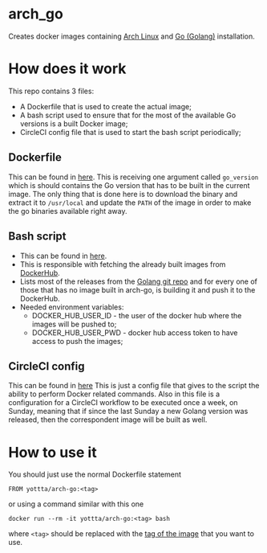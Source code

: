 # arch_go

Creates docker images containing [Arch Linux](https://www.archlinux.org/) and [Go (Golang)](https://golang.org/) installation.

# How does it work

This repo contains 3 files:
* A Dockerfile that is used to create the actual image;
* A bash script used to ensure that for the most of the available Go versions is a built Docker image;
* CircleCI config file that is used to start the bash script periodically;


## Dockerfile
This can be found in [here](docker/Dockerfile).
This is receiving one argument called `go_version` which is should contains the Go version that has to be built in the current image.
The only thing that is done here is to download the binary and extract it to `/usr/local` and update the `PATH` of the image in order to make the go binaries available right away.

## Bash script
* This can be found in [here](script/build_new_tags.sh).
* This is responsible with fetching the already built images from [DockerHub](https://hub.docker.com/r/yottta/arch-go).
* Lists most of the releases from the [Golang git repo](https://go.googlesource.com/go) and for every one of those that has no image built in arch-go, is building it and push it to the DockerHub.
* Needed environment variables:
  * DOCKER_HUB_USER_ID - the user of the docker hub where the images will be pushed to;
  * DOCKER_HUB_USER_PWD - docker hub access token to have access to push the images;


## CircleCI config
This can be found in [here](.circleci/config.yml)
This is just a config file that gives to the script the ability to perform Docker related commands.
Also in this file is a configuration for a CircleCI workflow to be executed once a week, on Sunday, meaning that if since the last Sunday a new Golang version was released, then the correspondent image will be built as well.

# How to use it
You should just use the normal Dockerfile statement

    FROM yottta/arch-go:<tag>
    
or using a command similar with this one

    docker run --rm -it yottta/arch-go:<tag> bash
    
where `<tag>` should be replaced with the [tag of the image](https://hub.docker.com/r/yottta/arch-go/tags) that you want to use.

